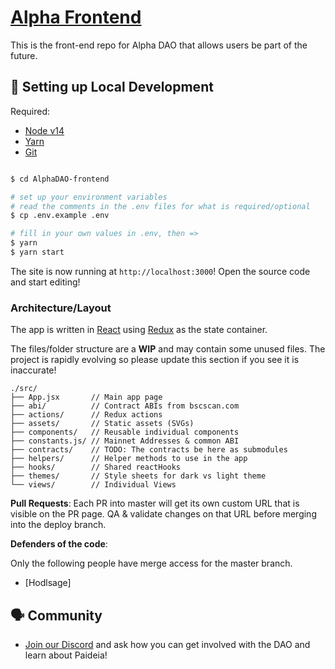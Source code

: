 # [Alpha Frontend](https://app.alphadao.financial)
This is the front-end repo for Alpha DAO that allows users be part of the future. 

##  🔧 Setting up Local Development

Required: 
- [Node v14](https://nodejs.org/download/release/latest-v14.x/)  
- [Yarn](https://classic.yarnpkg.com/en/docs/install/) 
- [Git](https://git-scm.com/downloads)


```bash

$ cd AlphaDAO-frontend

# set up your environment variables
# read the comments in the .env files for what is required/optional
$ cp .env.example .env

# fill in your own values in .env, then =>
$ yarn
$ yarn start
```

The site is now running at `http://localhost:3000`!
Open the source code and start editing!

### Architecture/Layout
The app is written in [React](https://reactjs.org/) using [Redux](https://redux.js.org/) as the state container. 

The files/folder structure are a  **WIP** and may contain some unused files. The project is rapidly evolving so please update this section if you see it is inaccurate!

```
./src/
├── App.jsx       // Main app page
├── abi/          // Contract ABIs from bscscan.com
├── actions/      // Redux actions 
├── assets/       // Static assets (SVGs)
├── components/   // Reusable individual components
├── constants.js/ // Mainnet Addresses & common ABI
├── contracts/    // TODO: The contracts be here as submodules
├── helpers/      // Helper methods to use in the app
├── hooks/        // Shared reactHooks
├── themes/       // Style sheets for dark vs light theme
└── views/        // Individual Views
```


**Pull Requests**:
Each PR into master will get its own custom URL that is visible on the PR page. QA & validate changes on that URL before merging into the deploy branch. 

**Defenders of the code**: 

Only the following people have merge access for the master branch. 
* [Hodlsage]


## 🗣 Community

* [Join our Discord](https://discord.gg/wPuVRRyZ) and ask how you can get involved with the DAO and learn about Paideia!

